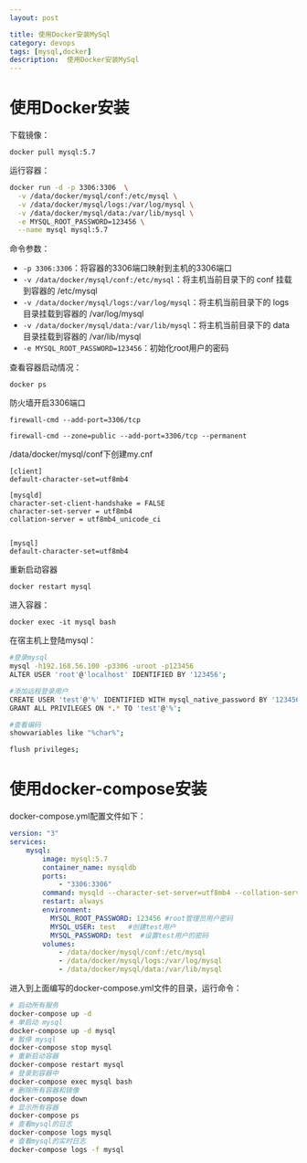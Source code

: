 ```yaml
---
layout: post

title: 使用Docker安装MySql
category: devops
tags: [mysql,docker]
description:  使用Docker安装MySql
---
```


# 使用Docker安装

下载镜像：

```
docker pull mysql:5.7
```

运行容器：

```bash
docker run -d -p 3306:3306  \
  -v /data/docker/mysql/conf:/etc/mysql \
  -v /data/docker/mysql/logs:/var/log/mysql \
  -v /data/docker/mysql/data:/var/lib/mysql \
  -e MYSQL_ROOT_PASSWORD=123456 \
  --name mysql mysql:5.7
```

命令参数：

- `-p 3306:3306`：将容器的3306端口映射到主机的3306端口
- `-v /data/docker/mysql/conf:/etc/mysql`：将主机当前目录下的 conf 挂载到容器的 /etc/mysql
- `-v /data/docker/mysql/logs:/var/log/mysql`：将主机当前目录下的 logs 目录挂载到容器的 /var/log/mysql
- `-v /data/docker/mysql/data:/var/lib/mysql`：将主机当前目录下的 data 目录挂载到容器的 /var/lib/mysql
- `-e MYSQL_ROOT_PASSWORD=123456`：初始化root用户的密码

查看容器启动情况：

```
docker ps
```

防火墙开启3306端口

```
firewall-cmd --add-port=3306/tcp

firewall-cmd --zone=public --add-port=3306/tcp --permanent
```

/data/docker/mysql/conf下创建my.cnf

```
[client]
default-character-set=utf8mb4

[mysqld]
character-set-client-handshake = FALSE
character-set-server = utf8mb4
collation-server = utf8mb4_unicode_ci


[mysql]
default-character-set=utf8mb4
```

重新启动容器

```
docker restart mysql
```

进入容器：

```
docker exec -it mysql bash
```

在宿主机上登陆mysql：

```bash
#登录mysql
mysql -h192.168.56.100 -p3306 -uroot -p123456
ALTER USER 'root'@'localhost' IDENTIFIED BY '123456';

#添加远程登录用户
CREATE USER 'test'@'%' IDENTIFIED WITH mysql_native_password BY '123456';
GRANT ALL PRIVILEGES ON *.* TO 'test'@'%';

#查看编码
showvariables like "%char%";

flush privileges;
```

# 使用docker-compose安装

docker-compose.yml配置文件如下：

```yml
version: "3"
services:
    mysql:
        image: mysql:5.7
        container_name: mysqldb 
        ports:
            - "3306:3306"
        command: mysqld --character-set-server=utf8mb4 --collation-server=utf8mb4_unicode_ci
        restart: always
        environment:
          MYSQL_ROOT_PASSWORD: 123456 #root管理员用户密码
          MYSQL_USER: test   #创建test用户
          MYSQL_PASSWORD: test  #设置test用户的密码
        volumes:
            - /data/docker/mysql/conf:/etc/mysql
            - /data/docker/mysql/logs:/var/log/mysql 
            - /data/docker/mysql/data:/var/lib/mysql
```

进入到上面编写的docker-compose.yml文件的目录，运行命令：

```bash
# 启动所有服务
docker-compose up -d
# 单启动 mysql
docker-compose up -d mysql
# 暂停 mysql
docker-compose stop mysql
# 重新启动容器
docker-compose restart mysql
# 登录到容器中
docker-compose exec mysql bash
# 删除所有容器和镜像
docker-compose down
# 显示所有容器
docker-compose ps
# 查看mysql的日志
docker-compose logs mysql
# 查看mysql的实时日志
docker-compose logs -f mysql
```